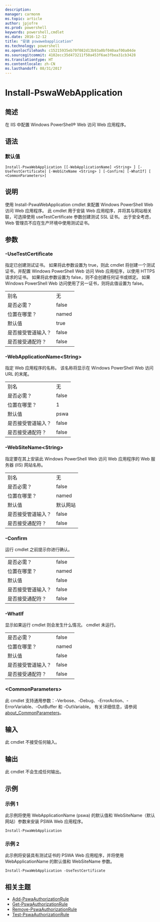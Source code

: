 ```yaml
---
description: 
manager: carmonm
ms.topic: article
author: jpjofre
ms.prod: powershell
keywords: powershell,cmdlet
ms.date: 2016-12-12
title: "安装 pswawebapplication"
ms.technology: powershell
ms.openlocfilehash: c15215935eb70f082d13b93a0bf040aaf00a04de
ms.sourcegitcommit: 4102ecc35d473211f50a453f6ae3fbea31cb3428
ms.translationtype: HT
ms.contentlocale: zh-CN
ms.lasthandoff: 08/31/2017
---
```

#  <a name="install-pswawebapplication"></a>Install-PswaWebApplication

##  <a name="synopsis"></a>简述

在 IIS 中配置 Windows PowerShell® Web 访问 Web 应用程序。

## <a name="syntax"></a>语法

### <a name="default"></a>默认值
```
Install-PswaWebApplication [[-WebApplicationName] <String> ] [-UseTestCertificate] [-WebSiteName <String> ] [-Confirm] [-WhatIf] [ <CommonParameters>]
```

## <a name="description"></a>说明

使用 Install-PswaWebApplication cmdlet 来配置 Windows PowerShell Web 访问 Web 应用程序。 此 cmdlet 用于安装 Web 应用程序，并将其与网站相关联，可选择使用 useTestCertificate 参数创建测试 SSL 证书。 出于安全考虑，Web 管理员不应在生产环境中使用测试证书。

## <a name="parameters"></a>参数

### <a name="-usetestcertificate"></a>-UseTestCertificate

指定已创建测试证书。 如果将此参数设置为 true，则此 cmdlet 将创建一个测试证书，并配置 Windows PowerShell Web 访问 Web 应用程序，以使用 HTTPS 请求的证书。 如果将此参数设置为 false，则不会创建任何证书或绑定。 如果 Windows PowerShell Web 访问使用了另一证书，则将此值设置为 false。

|||  
|-|-|
| 别名                              | 无                                 |
| 是否必需？                            | false                                |
| 位置在哪里？                            | named                                |
| 默认值                        | true                                 |
| 是否接受管道输入？               | false                                |
| 是否接受通配符？          | false                                |

### <a name="-webapplicationnameltstringgt"></a>-WebApplicationName&lt;String&gt;

指定 Web 应用程序的名称。 该名称将显示在 Windows PowerShell Web 访问 URL 的末尾。

|||  
|-|-|
| 别名                              | 无                                 |
| 是否必需？                            | false                                |
| 位置在哪里？                            | 1                                    |
| 默认值                        | pswa                                 |
| 是否接受管道输入？               | false                                |
| 是否接受通配符？          | false                                |

### <a name="-websitenameltstringgt"></a>-WebSiteName&lt;String&gt;

指定要在其上安装此 Windows PowerShell Web 访问 Web 应用程序的 Web 服务器 (IIS) 网站名称。

|||  
|-|-|
| 别名                              | 无                                 |
| 是否必需？                            | false                                |
| 位置在哪里？                            | named                                |
| 默认值                        | 默认网站                     |
| 是否接受管道输入？               | false                                |
| 是否接受通配符？          | false                                |

### <a name="-confirm"></a>-Confirm

运行 cmdlet 之前提示你进行确认。

|||  
|-|-|
| 是否必需？                            | false                                |
| 位置在哪里？                            | named                                |
| 默认值                        | false                                |
| 是否接受管道输入？               | false                                |
| 是否接受通配符？          | false                                |

### <a name="-whatif"></a>-WhatIf

显示如果运行 cmdlet 则会发生什么情况。
cmdlet 未运行。

|||  
|-|-|
| 是否必需？                            | false                                |
| 位置在哪里？                            | named                                |
| 默认值                        | false                                |
| 是否接受管道输入？               | false                                |
| 是否接受通配符？          | false                                |

### <a name="ltcommonparametersgt"></a>&lt;CommonParameters&gt;

此 cmdlet 支持通用参数：-Verbose、-Debug、-ErrorAction、-ErrorVariable、-OutBuffer 和 -OutVariable。
有关详细信息，请参阅 [about_CommonParameters](http://go.microsoft.com/fwlink/p/?LinkID=113216)。

## <a name="inputs"></a>输入

此 cmdlet 不接受任何输入。

##  <a name="outputs"></a>输出

此 cmdlet 不会生成任何输出。

## <a name="examples"></a>示例

### <a name="example-1"></a>示例 1

此示例将使用 WebApplicationName (pswa) 的默认值和 WebSiteName（默认网站）参数来安装 PSWA Web 应用程序。

```
Install-PswaWebApplication
```

### <a name="example-2"></a>示例 2

此示例将安装具有测试证书的 PSWA Web 应用程序，并将使用 WebApplicationName 的默认值和 WebSiteName 参数。

```
Install-PswaWebApplication -UseTestCertificate
```

##  <a name="related-topics"></a>相关主题

-  [Add-PswaAuthorizationRule](add-pswaauthorizationrule.md)
-  [Get-PswaAuthorizationRule](get-pswaauthorizationrule.md)
-  [Remove-PswaAuthorizationRule](remove-pswaauthorizationrule.md)
-  [Test-PswaAuthorizationRule](test-pswaauthorizationrule.md)
